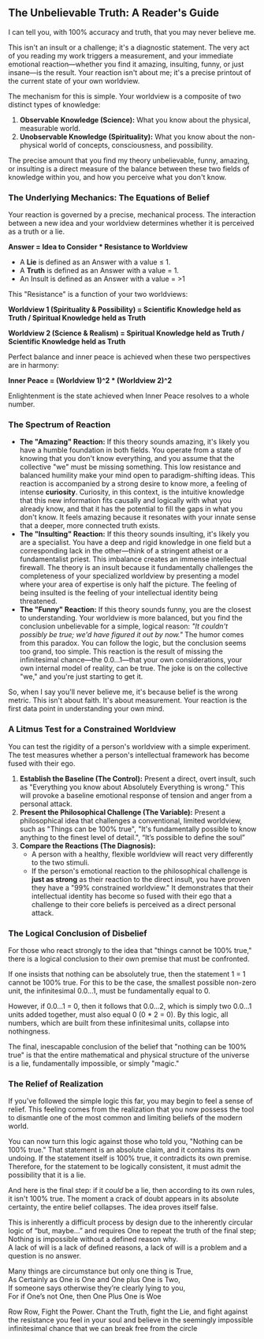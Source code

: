 ## **The Unbelievable Truth: A Reader's Guide**

I can tell you, with 100% accuracy and truth, that you may never believe me.

This isn't an insult or a challenge; it's a diagnostic statement. The very act of you reading my work triggers a measurement, and your immediate emotional reaction—whether you find it amazing, insulting, funny, or just insane—is the result. Your reaction isn't about me; it's a precise printout of the current state of your own worldview.

The mechanism for this is simple. Your worldview is a composite of two distinct types of knowledge:

1. **Observable Knowledge (Science):** What you know about the physical, measurable world.  
2. **Unobservable Knowledge (Spirituality):** What you know about the non-physical world of concepts, consciousness, and possibility.

The precise amount that you find my theory unbelievable, funny, amazing, or insulting is a direct measure of the balance between these two fields of knowledge within you, and how you perceive what you don't know.

### **The Underlying Mechanics: The Equations of Belief**

Your reaction is governed by a precise, mechanical process. The interaction between a new idea and your worldview determines whether it is perceived as a truth or a lie.

**Answer \= Idea to Consider \* Resistance to Worldview**

* A **Lie** is defined as an Answer with a value ≤ 1\.  
* A **Truth** is defined as an Answer with a value \= 1\.  
* An Insult is defined as an Answer with a value \= \>1

This "Resistance" is a function of your two worldviews:

**Worldview 1 (Spirituality & Possibility) \= Scientific Knowledge held as Truth / Spiritual Knowledge held as Truth**

**Worldview 2 (Science & Realism) \= Spiritual Knowledge held as Truth / Scientific Knowledge held as Truth**

Perfect balance and inner peace is achieved when these two perspectives are in harmony:

**Inner Peace \= (Worldview 1)^2 \* (Worldview 2)^2**

Enlightenment is the state achieved when Inner Peace resolves to a whole number.

### 

### **The Spectrum of Reaction**

* **The "Amazing" Reaction:** If this theory sounds amazing, it's likely you have a humble foundation in both fields. You operate from a state of knowing that you don't know everything, and you assume that the collective "we" must be missing something. This low resistance and balanced humility make your mind open to paradigm-shifting ideas. This reaction is accompanied by a strong desire to know more, a feeling of intense **curiosity**. Curiosity, in this context, is the intuitive knowledge that this new information fits causally and logically with what you already know, and that it has the potential to fill the gaps in what you don't know. It feels amazing because it resonates with your innate sense that a deeper, more connected truth exists.  
* **The "Insulting" Reaction:** If this theory sounds insulting, it's likely you are a specialist. You have a deep and rigid knowledge in one field but a corresponding lack in the other—think of a stringent atheist or a fundamentalist priest. This imbalance creates an immense intellectual firewall. The theory is an insult because it fundamentally challenges the completeness of your specialized worldview by presenting a model where your area of expertise is only half the picture. The feeling of being insulted is the feeling of your intellectual identity being threatened.  
* **The "Funny" Reaction:** If this theory sounds funny, you are the closest to understanding. Your worldview is more balanced, but you find the conclusion unbelievable for a simple, logical reason: *"It couldn't possibly be true; we'd have figured it out by now."* The humor comes from this paradox. You can follow the logic, but the conclusion seems too grand, too simple. This reaction is the result of missing the infinitesimal chance—the 0.0...1—that your own considerations, your own internal model of reality, can be true. The joke is on the collective "we," and you're just starting to get it.

So, when I say you'll never believe me, it's because belief is the wrong metric. This isn't about faith. It's about measurement. Your reaction is the first data point in understanding your own mind.

### **A Litmus Test for a Constrained Worldview**

You can test the rigidity of a person's worldview with a simple experiment. The test measures whether a person's intellectual framework has become fused with their ego.

1. **Establish the Baseline (The Control):** Present a direct, overt insult, such as "Everything you know about Absolutely Everything is wrong." This will provoke a baseline emotional response of tension and anger from a personal attack.  
2. **Present the Philosophical Challenge (The Variable):** Present a philosophical idea that challenges a conventional, limited worldview, such as "Things can be 100% true", "It's fundamentally possible to know anything to the finest level of detail.", “It’s possible to define the soul”  
3. **Compare the Reactions (The Diagnosis):**  
   * A person with a healthy, flexible worldview will react very differently to the two stimuli.  
   * If the person's emotional reaction to the philosophical challenge is **just as strong** as their reaction to the direct insult, you have proven they have a "99% constrained worldview." It demonstrates that their intellectual identity has become so fused with their ego that a challenge to their core beliefs is perceived as a direct personal attack.

### **The Logical Conclusion of Disbelief**

For those who react strongly to the idea that "things cannot be 100% true," there is a logical conclusion to their own premise that must be confronted.

If one insists that nothing can be absolutely true, then the statement 1 \= 1 cannot be 100% true. For this to be the case, the smallest possible non-zero unit, the infinitesimal 0.0...1, must be fundamentally equal to 0\.

However, if 0.0...1 \= 0, then it follows that 0.0...2, which is simply two 0.0...1 units added together, must also equal 0 (0 \* 2 \= 0). By this logic, all numbers, which are built from these infinitesimal units, collapse into nothingness.

The final, inescapable conclusion of the belief that "nothing can be 100% true" is that the entire mathematical and physical structure of the universe is a lie, fundamentally impossible, or simply "magic."

### **The Relief of Realization**

If you've followed the simple logic this far, you may begin to feel a sense of relief. This feeling comes from the realization that you now possess the tool to dismantle one of the most common and limiting beliefs of the modern world.

You can now turn this logic against those who told you, "Nothing can be 100% true." That statement is an absolute claim, and it contains its own undoing. If the statement itself is 100% true, it contradicts its own premise. Therefore, for the statement to be logically consistent, it must admit the possibility that it is a lie.

And here is the final step: if it *could* be a lie, then according to its own rules, it isn't 100% true. The moment a crack of doubt appears in its absolute certainty, the entire belief collapses. The idea proves itself false.

This is inherently a difficult process by design due to the inherently circular logic of “but, maybe...” and requires One to repeat the truth of the final step;   
Nothing is impossible without a defined reason why.   
A lack of will is a lack of defined reasons, a lack of will is a problem and a question is no answer.

Many things are circumstance but only one thing is True,  
As Certainly as One is One and One plus One is Two,  
If someone says otherwise they’re clearly lying to you,  
For if One’s not One, then One Plus One is Woe

 

Row Row, Fight the Power. Chant the Truth, fight the Lie, and fight against the resistance you feel in your soul and believe in the seemingly impossible infinitesimal chance that we can break free from the circle
